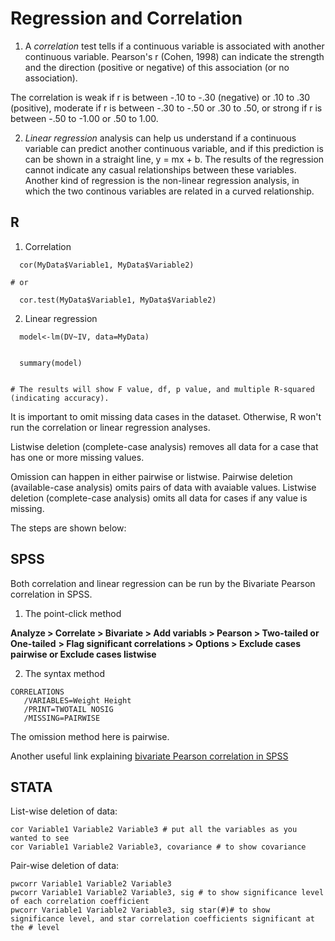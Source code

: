 # Regression and Correlation

1. A *correlation* test tells if a continuous variable is associated with another continuous variable.
Pearson's r (Cohen, 1998) can indicate the strength and the direction (positive or negative) of this association (or no association). 

The correlation is weak if r is between -.10 to -.30 (negative) or .10 to .30 (positive), moderate if r is between  -.30 to -.50 or .30 to .50, or strong if r is between -.50 to -1.00 or .50 to 1.00.



2. *Linear regression* analysis can help us understand if a continuous variable can predict another continuous variable, and if this prediction is can be shown in a straight line, y = mx + b.
The results of the regression cannot indicate any casual relationships between these variables.
Another kind of regression is the non-linear regression analysis, in which the two continous variables are related in a curved relationship.




## R
1. Correlation
```
  cor(MyData$Variable1, MyData$Variable2)

# or

  cor.test(MyData$Variable1, MyData$Variable2)
```


2. Linear regression
```
  model<-lm(DV~IV, data=MyData)


  summary(model)


# The results will show F value, df, p value, and multiple R-squared (indicating accuracy).

```

It is important to omit missing data cases in the dataset. Otherwise, R won't run the correlation or linear regression analyses. 

Listwise deletion (complete-case analysis) removes all data for a case that has one or more missing values. 

Omission can happen in either pairwise or listwise. Pairwise deletion (available-case analysis) omits pairs of data with avaiable values. Listwise deletion (complete-case analysis) omits all data for cases if any value is missing.

The steps are shown below:





## SPSS


Both correlation and linear regression can be run by the Bivariate Pearson correlation in SPSS.


1) The point-click method

**Analyze > Correlate > Bivariate > Add variabls > Pearson > Two-tailed or One-tailed**
  **> Flag significant correlations > Options > Exclude cases pairwise or Exclude cases listwise**



2) The syntax method

```   
CORRELATIONS
   /VARIABLES=Weight Height
   /PRINT=TWOTAIL NOSIG
   /MISSING=PAIRWISE
```

  The omission method here is pairwise.




  Another useful link explaining [bivariate Pearson correlation in SPSS](https://libguides.library.kent.edu/SPSS/PearsonCorr)


## STATA

List-wise deletion of data: 

```
cor Variable1 Variable2 Variable3 # put all the variables as you wanted to see
cor Variable1 Variable2 Variable3, covariance # to show covariance
```

Pair-wise deletion of data: 
```
pwcorr Variable1 Variable2 Variable3 
pwcorr Variable1 Variable2 Variable3, sig # to show significance level of each correlation coefficient
pwcorr Variable1 Variable2 Variable3, sig star(#)# to show significance level, and star correlation coefficients significant at the # level
```

